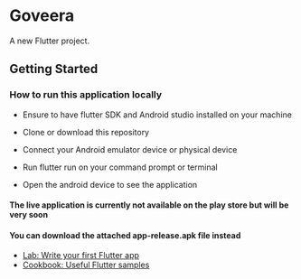 # Goveera

A new Flutter project.

## Getting Started

### How to run this application locally

- Ensure to have flutter SDK and Android studio installed on your machine

- Clone or download this repository
- Connect your Android emulator device or physical device 
- Run flutter run on your command prompt or terminal
- Open the android device to see the application

#### The live application is currently not available on the play store but will be very soon

#### You can download the attached app-release.apk file instead

- [Lab: Write your first Flutter app](https://flutter.dev/docs/get-started/codelab)
- [Cookbook: Useful Flutter samples](https://flutter.dev/docs/cookbook)

